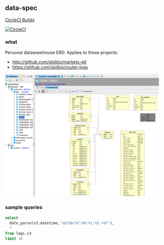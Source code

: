 ## data-spec

[CircleCI Builds](https://circleci.com/gh/skilbjo/data-spec)

[![CircleCI](https://circleci.com/gh/skilbjo/data-spec/tree/master.svg?style=svg)](https://circleci.com/gh/skilbjo/data-spec/tree/master)

### what
Personal datawarehouse ERD. Applies to these projects:
- <http://github.com/skilbjo/markets-etl>
- <https://github.com/skilbjo/router-logs>

<img src='dev-resources/img/erd.png' width=900 />

### sample queries

```sql
select
  date_parse(s3.datetime,'%d/%b/%Y:%H:%i:%S +%f'),
  *
from logs.s3
limit 10
```
